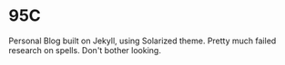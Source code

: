 95C
===
Personal Blog built on Jekyll, using Solarized theme. Pretty much failed research on spells. Don't bother looking.

